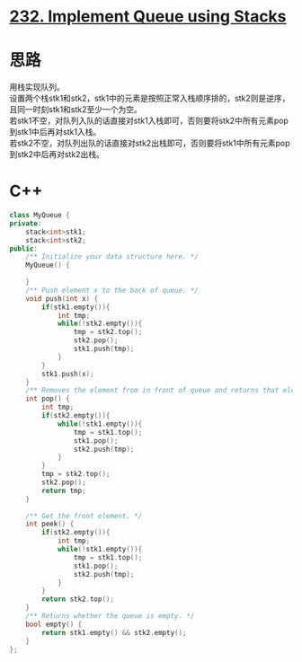 # [232. Implement Queue using Stacks](https://leetcode.com/problems/implement-queue-using-stacks/description/)
# 思路
用栈实现队列。   
设置两个栈stk1和stk2，stk1中的元素是按照正常入栈顺序排的，stk2则是逆序，且同一时刻stk1和stk2至少一个为空。     
若stk1不空，对队列入队的话直接对stk1入栈即可，否则要将stk2中所有元素pop到stk1中后再对stk1入栈。   
若stk2不空，对队列出队的话直接对stk2出栈即可，否则要将stk1中所有元素pop到stk2中后再对stk2出栈。
# C++
``` C++
class MyQueue {
private:
    stack<int>stk1;
    stack<int>stk2;
public:
    /** Initialize your data structure here. */
    MyQueue() {
        
    }
    /** Push element x to the back of queue. */
    void push(int x) {
        if(stk1.empty()){
            int tmp;
            while(!stk2.empty()){
                tmp = stk2.top();
                stk2.pop();
                stk1.push(tmp);
            }
        }
        stk1.push(x);
    }
    /** Removes the element from in front of queue and returns that element. */
    int pop() {
        int tmp;
        if(stk2.empty()){
            while(!stk1.empty()){
                tmp = stk1.top();
                stk1.pop();
                stk2.push(tmp);
            }
        }
        tmp = stk2.top();
        stk2.pop();
        return tmp;
    }
    
    /** Get the front element. */
    int peek() {
        if(stk2.empty()){
            int tmp;
            while(!stk1.empty()){
                tmp = stk1.top();
                stk1.pop();
                stk2.push(tmp);
            }
        }
        return stk2.top();
    }
    /** Returns whether the queue is empty. */
    bool empty() {
        return stk1.empty() && stk2.empty();
    }
};
```
